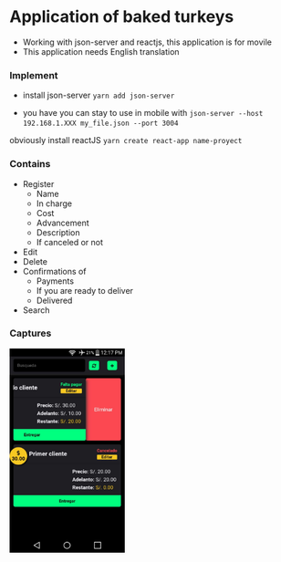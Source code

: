 # Application of baked turkeys

- Working with json-server and reactjs, this application is for movile
- This application needs English translation

### Implement

- install json-server
  `yarn add json-server`

- you have you can stay to use in mobile with
  `json-server --host 192.168.1.XXX my_file.json --port 3004`

obviously install reactJS `yarn create react-app name-proyect`

### Contains

- Register
  - Name
  - In charge
  - Cost
  - Advancement
  - Description
  - If canceled or not
- Edit
- Delete
- Confirmations of
  - Payments
  - If you are ready to deliver
  - Delivered
- Search

### Captures
<img src="public/captures/1.jpeg" width="40%">
